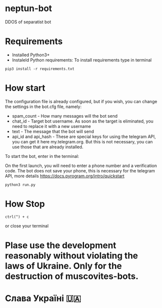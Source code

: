 # neptun-bot
DDOS of separatist bot

# Requirements
- Installed Python3+
- Instaleld Python requirements:
To install requirements type in terminal
```
pip3 install -r requirements.txt
```

# How start
The configuration file is already configured, but if you wish, you can change the settings in the bot.cfg file, namely:
- spam_count - How many messages will the bot send
- chat_id - Target bot username. As soon as the target is eliminated, you need to replace it with a new username
- text - The message that the bot will send
- api_id and api_hash - These are special keys for using the telegram API, you can get it here my.telegram.org. But this is not necessary, you can use those that are already installed.

To start the bot, enter in the terminal:

On the first launch, you will need to enter a phone number and a verification code. The bot does not save your phone, this is necessary for the telegram API, more details https://docs.pyrogram.org/intro/quickstart

```
python3 run.py
```

# How Stop

```
ctrl(^) + с
```
or close your terminal



# Plase use the development reasonably without violating the laws of Ukraine. Only for the destruction of muscovites-bots.
# Слава Україні 🇺🇦
